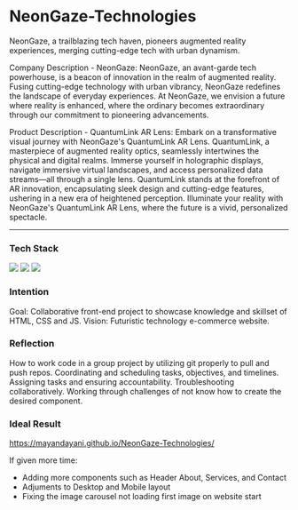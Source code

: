# NeonGaze-Technologies
NeonGaze, a trailblazing tech haven, pioneers augmented reality experiences, merging cutting-edge tech with urban dynamism.

Company Description - NeonGaze:
NeonGaze, an avant-garde tech powerhouse, is a beacon of innovation in the realm of augmented reality. Fusing cutting-edge technology with urban vibrancy, NeonGaze redefines the landscape of everyday experiences. At NeonGaze, we envision a future where reality is enhanced, where the ordinary becomes extraordinary through our commitment to pioneering advancements.

Product Description - QuantumLink AR Lens:
Embark on a transformative visual journey with NeonGaze's QuantumLink AR Lens. QuantumLink, a masterpiece of augmented reality optics, seamlessly intertwines the physical and digital realms. Immerse yourself in holographic displays, navigate immersive virtual landscapes, and access personalized data streams—all through a single lens. QuantumLink stands at the forefront of AR innovation, encapsulating sleek design and cutting-edge features, ushering in a new era of heightened perception. Illuminate your reality with NeonGaze's QuantumLink AR Lens, where the future is a vivid, personalized spectacle.

---
<h3 align="left">Tech Stack</h3>
  <a href="https://developer.mozilla.org/en-US/docs/Web/HTML"><img src="https://img.shields.io/badge/html5-%23E34F26.svg?style=for-the-badge&logo=html5&logoColor=white"/></a> 
  <a href="https://developer.mozilla.org/en-US/docs/Web/CSS"><img src="https://img.shields.io/badge/css3-%231572B6.svg?style=for-the-badge&logo=css3&logoColor=white"/></a> 
  <a href="https://developer.mozilla.org/en-US/docs/Web/JavaScript"><img src="https://img.shields.io/badge/javascript-%23323330.svg?style=for-the-badge&logo=javascript&logoColor=%23F7DF1E"/></a> 

<h3 align="left">Intention</h3>

Goal: Collaborative front-end project to showcase knowledge and skillset of HTML, CSS and JS.
Vision: Futuristic technology e-commerce website.

<h3 align="left">Reflection</h3>

How to work code in a group project by utilizing git properly to pull and push repos.
Coordinating and scheduling tasks, objectives, and timelines.
Assigning tasks and ensuring accountability.
Troubleshooting collaboratively.
Working through challenges of not know how to create the desired component.

<h3 align="left">Ideal Result</h3>

https://mayandayani.github.io/NeonGaze-Technologies/

If given more time:
- Adding more components such as Header About, Services, and Contact
- Adjuments to Desktop and Mobile layout
- Fixing the image carousel not loading first image on website start
